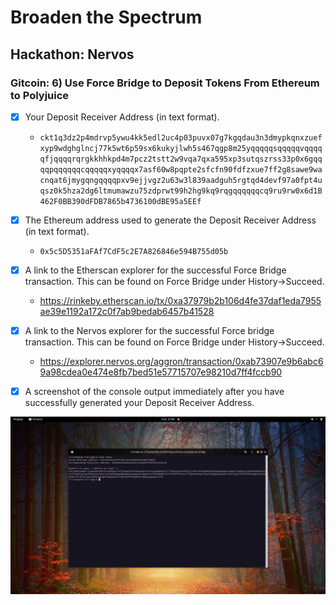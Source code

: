 # Broaden the Spectrum
## Hackathon: Nervos
### Gitcoin: 6) Use Force Bridge to Deposit Tokens From Ethereum to Polyjuice

- [x] Your Deposit Receiver Address (in text format).
  - `ckt1q3dz2p4mdrvp5ywu4kk5edl2uc4p03puvx07g7kgqdau3n3dmypkqnxzuefxyp9wdghglncj77k5wt6p59sx6kukyjlwh5s467qgp8m25yqqqqqsqqqqqvqqqqqfjqqqqrqrgkkhhkpd4m7pcz2tstt2w9vqa7qxa595xp3sutqszrss33p0x6gqqqqpqqqqqqcqqqqqxyqqqqx7asf60w8pqpte2sfcfn90fdfzxue7ff2g8sawe9wacnqat6jmygqngqqqqpxv9ejjvgz2u63w3l839aadguh5rgtqd4devf97a0fpt4uqsz0k5hza2dg6ltmumawzu75zdprwt99h2hg9kq9rqgqqqqqqcq9ru9rw0x6d1B462F0BB390dFDB7865b4736100dBE95a5EEf`

- [x] The Ethereum address used to generate the Deposit Receiver Address (in text format).
  - `0x5c5D5351aFAf7CdF5c2E7A826846e594B755d05b`

- [x] A link to the Etherscan explorer for the successful Force Bridge transaction. This can be found on Force Bridge under History→Succeed.
  - https://rinkeby.etherscan.io/tx/0xa37979b2b106d4fe37daf1eda7955ae39e1192a172c0f7ab9bedab6457b41528

- [x] A link to the Nervos explorer for the successful Force bridge transaction. This can be found on Force Bridge under History→Succeed.
  - https://explorer.nervos.org/aggron/transaction/0xab73907e9b6abc69a98cdea0e474e8fb7bed51e57715707e98210d7ff4fccb90

- [x] A screenshot of the console output immediately after you have successfully generated your Deposit Receiver Address.

![Address](address.png?raw=true "Address")